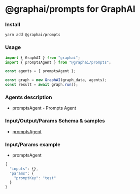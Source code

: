 
# @graphai/prompts for GraphAI



### Install

```sh
yarn add @graphai/prompts
```


### Usage

```typescript
import { GraphAI } from "graphai";
import { promptsAgent } from "@graphai/prompts";

const agents = { promptsAgent };

const graph = new GraphAI(graph_data, agents);
const result = await graph.run();
```

### Agents description
- promptsAgent - Prompts Agent

### Input/Output/Params Schema & samples
 - [promptsAgent](https://github.com/receptron/graphai/blob/main/docs/agentDocs/prompt/promptsAgent.md)

### Input/Params example
 - promptsAgent

```typescript
{
  "inputs": {},
  "params": {
    "promptKey": "test"
  }
}
```










